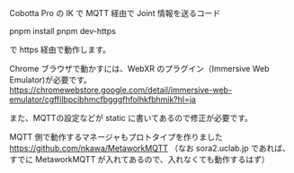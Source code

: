 Cobotta Pro の IK で MQTT 経由で Joint 情報を送るコード

pnpm install 
pnpm dev-https

で https 経由で動作します。

Chrome ブラウザで動かすには、WebXR のプラグイン（Immersive Web Emulator)が必要です。
https://chromewebstore.google.com/detail/immersive-web-emulator/cgffilbpcibhmcfbgggfhfolhkfbhmik?hl=ja

また、MQTTの設定などが static に書いてあるので修正が必要です。

MQTT 側で動作するマネージャもプロトタイプを作りました
https://github.com/nkawa/MetaworkMQTT
（なお sora2.uclab.jp であれば、すでに MetaworkMQTT が入れてあるので、入れなくても動作するはず）



